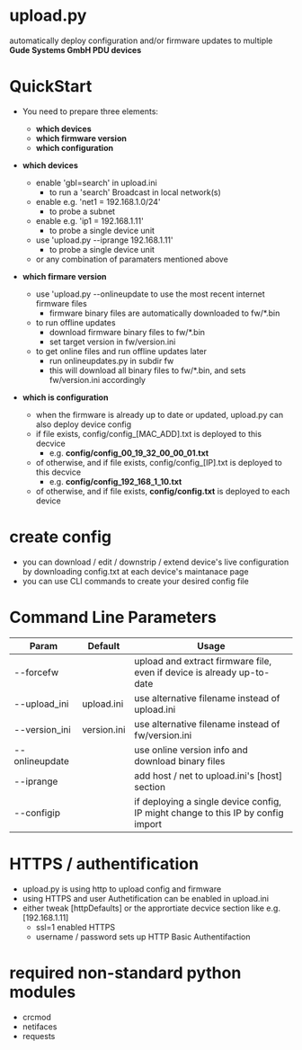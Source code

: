 # upload.py
automatically deploy configuration and/or firmware updates to multiple **Gude Systems GmbH PDU devices**


# QuickStart
- You need to prepare three elements:
  - **which devices**
  - **which firmware version**
  - **which configuration**


- **which devices**
  - enable 'gbl=search' in upload.ini
    - to run a 'search' Broadcast in local network(s)
  - enable e.g. 'net1 = 192.168.1.0/24'
    - to probe a subnet
  - enable e.g. 'ip1 = 192.168.1.11' 
    - to probe a single device unit
  - use 'upload.py --iprange 192.168.1.11'
    - to probe a single device unit
  - or any combination of paramaters mentioned above


- **which firmare version**
  - use 'upload.py --onlineupdate to use the most recent internet firmware files
    - firmware binary files are automatically downloaded to fw/*.bin
  - to run offline updates
    - download firmware binary files to fw/*.bin
    - set target version in fw/version.ini
  - to get online files and run offline updates later
    - run onlineupdates.py in subdir fw
    - this will download all binary files to fw/*.bin, and sets fw/version.ini accordingly


- **which is configuration**
  - when the firmware is already up to date or updated, upload.py can also deploy device config
  - if file exists, config/config_[MAC_ADD].txt is deployed to this decvice
    - e.g. **config/config_00_19_32_00_00_01.txt**
  - of otherwise, and if file exists, config/config_[IP].txt is deployed to this decvice
    - e.g. **config/config_192_168_1_10.txt**
  - of otherwise, and if file exists, **config/config.txt** is deployed to each device
 
    
# create config
- you can download / edit / downstrip / extend device's live configuration by downloading config.txt at each device's maintanace page
- you can use CLI commands to create your desired config file

# Command Line Parameters
| Param           | Default      | Usage
|-----------------|--------------|------------------
| --forcefw       |              | upload and extract firmware file, even if device is already up-to-date 
| --upload_ini    | upload.ini   | use alternative filename instead of upload.ini
| --version_ini   | version.ini  | use alternative filename instead of fw/version.ini
| --onlineupdate  |              | use online version info and download binary files
| --iprange       |              | add host / net to upload.ini's [host] section
| --configip      |              | if deploying a single device config, IP might change to this IP by config import 


# HTTPS / authentification
- upload.py is using http to upload config and firmware
- using HTTPS and user Authetification can be enabled in upload.ini 
- either tweak [httpDefaults] or the apprortiate decvice section like e.g. [192.168.1.11]
  - ssl=1 enabled HTTPS
  - username / password sets up HTTP Basic Authentifaction 

# required non-standard python modules
- crcmod
- netifaces
- requests

